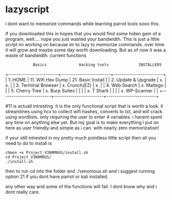 # lazyscript
i dont want to memorize commands while learning parrot tools sooo this.


If you downloaded this in hopes that you would find some hiden gem of a
program, well.... nope you just wasted your bandwidth. This is just a 
little script im working on because im to lazy to memorize commands.
over time it will grow and maybe some day worth downloading. But as of now
it was a waste of bandwidth.
current functions

                Basics              Hacking tools             INSTALLERS  
   +------------------------+------------------------+------------------------+ 
   |  1:.HOME               |  11. Wifi Hex Dump     |  21. Basic Install     |
   |  2. Update & Upgrade   |  x.                    |  x.                    |
   |  3. Terminal Browser   |  x. Crunch(EZ)         |  x.                    |
   |  4. Web Search         |  x. Maltego            |                        |
   |  5. Cherry Tree        |  x. Burp Suites        |                        |
   |                        |  x. T Shark            |                        |
   |                        |  x. WP-Scanner         |                        |
   +------------------------+------------------------+------------------------+

#11 is actuall intresting. it is the only functional script that is worth a look.
it streamlines using hcx to collect wifi hashes, converts to txt, and will
crack using wordlists. only requiring the user to enter 4 variables.
i havent spent any time on anything else yet. But my goal is to make everything i
put on here as user friendly and simple as i can. with nearly zero memorization!

if your still intrested in my pretty much pointless little script then all
you need to do to install is 

	chmon +x Project_V3N0M0US/install.sh
	cd Project_V3N0M0US/	
	./install.sh

then to run cd into the folder and
	./venomous.sh 
and i suggest running option 21 if you dont have parrot or kali installed.

any other way and some of the functions will fail. I dont know why and i
dont really care.
